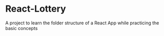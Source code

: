 # React-Lottery
A project to learn the folder structure of a React App while practicing the basic concepts
